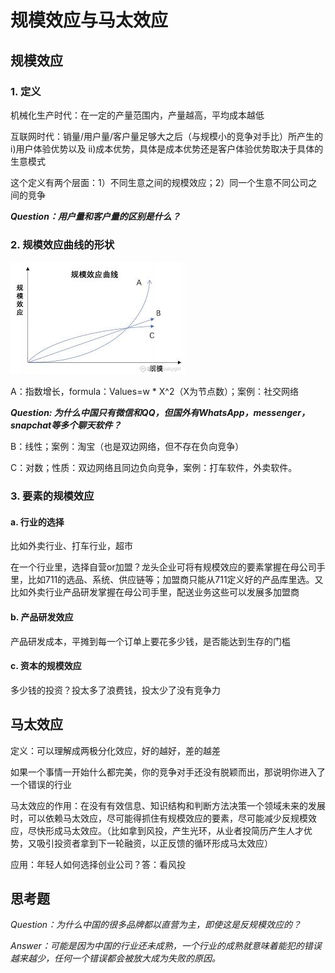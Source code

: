 # 规模效应与马太效应

## 规模效应

### 1. 定义

机械化生产时代：在一定的产量范围内，产量越高，平均成本越低

互联网时代：销量/用户量/客户量足够大之后（与规模小的竞争对手比）所产生的 i\)用户体验优势以及 ii\)成本优势，具体是成本优势还是客户体验优势取决于具体的生意模式

这个定义有两个层面：1）不同生意之间的规模效应；2）同一个生意不同公司之间的竞争

_**Question：用户量和客户量的区别是什么？**_

### 2. 规模效应曲线的形状

![&#x89C4;&#x6A21;&#x6548;&#x5E94;&#x66F2;&#x7EBF;](../.gitbook/assets/download.jpeg)

A：指数增长，formula：Values=w \* X^2（X为节点数）；案例：社交网络

_**Question: 为什么中国只有微信和QQ，但国外有WhatsApp，messenger，snapchat等多个聊天软件？**_

B：线性；案例：淘宝（也是双边网络，但不存在负向竞争）

C：对数；性质：双边网络且同边负向竞争，案例：打车软件，外卖软件。

### 3. 要素的规模效应

#### a. 行业的选择

比如外卖行业、打车行业，超市

在一个行业里，选择自营or加盟？龙头企业可将有规模效应的要素掌握在母公司手里，比如711的选品、系统、供应链等；加盟商只能从711定义好的产品库里选。又比如外卖行业产品研发掌握在母公司手里，配送业务这些可以发展多加盟商

#### b. 产品研发效应

产品研发成本，平摊到每一个订单上要花多少钱，是否能达到生存的门槛

#### c. 资本的规模效应

多少钱的投资？投太多了浪费钱，投太少了没有竞争力

## 马太效应

定义：可以理解成两极分化效应，好的越好，差的越差

如果一个事情一开始什么都完美，你的竞争对手还没有脱颖而出，那说明你进入了一个错误的行业

马太效应的作用：在没有有效信息、知识结构和判断方法决策一个领域未来的发展时，可以依赖马太效应，尽可能得抓住有规模效应的要素，尽可能减少反规模效应，尽快形成马太效应。（比如拿到风投，产生光环，从业者投简历产生人才优势，又吸引投资者拿到下一轮融资，以正反馈的循环形成马太效应）

应用：年轻人如何选择创业公司？答：看风投

## 思考题

_Question：为什么中国的很多品牌都以直营为主，即使这是反规模效应的？_

_Answer：可能是因为中国的行业还未成熟，一个行业的成熟就意味着能犯的错误越来越少，任何一个错误都会被放大成为失败的原因。_






